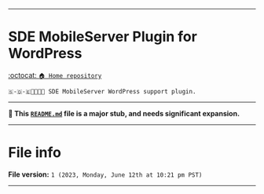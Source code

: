 
***

# SDE MobileServer Plugin for WordPress

[:octocat: `🏠️ Home repository`](https://github.com/seanpm2001/SDE_MobileServer/)

`🇸-🇩-🇪📱️🌐️💾️🔌️ SDE MobileServer WordPress support plugin.`

***

**🌱️ This [`README.md`](/README.md) file is a major stub, and needs significant expansion.**

***

# File info

**File version:** `1 (2023, Monday, June 12th at 10:21 pm PST)`

***

